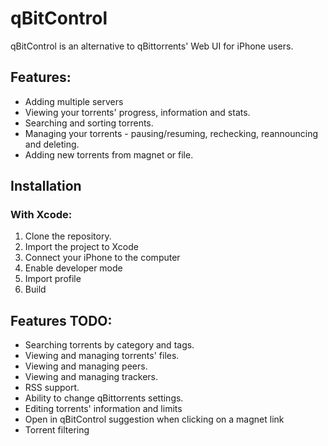 # qBitControl

qBitControl is an alternative to qBittorrents' Web UI for iPhone users.

## Features:
- Adding multiple servers
- Viewing your torrents' progress, information and stats.
- Searching and sorting torrents.
- Managing your torrents - pausing/resuming, rechecking, reannouncing and deleting.
- Adding new torrents from magnet or file.

## Installation
### With Xcode:
1. Clone the repository.
2. Import the project to Xcode
3. Connect your iPhone to the computer
4. Enable developer mode
5. Import profile
6. Build


## Features TODO:
- Searching torrents by category and tags.
- Viewing and managing torrents' files.
- Viewing and managing peers.
- Viewing and managing trackers.
- RSS support.
- Ability to change qBittorrents settings.
- Editing torrents' information and limits
- Open in qBitControl suggestion when clicking on a magnet link
- Torrent filtering

